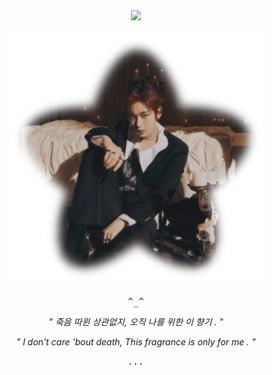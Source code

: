 
　<p align="center">![](https://komarev.com/ghpvc/?username=DAE-H0&label=:3&color=3e231e)</p>

<p align="center"> 
<img src="3F03B6D9-43D7-4D91-9332-6964335D22D1-min.png">

<p align="center"> 
<tt><i> ^_^ </i></tt>
<p align="center"> 
<i>" 죽음 따윈 상관없지, 오직 나를 위한 이 향기 . "</i>
<p align="center">
<i>" I don't care 'bout death, This fragrance is only for me . "</i>
<p align="center"> 
<tt><i>...</i></tt>
